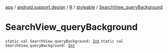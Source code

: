 [app](../../../index.md) / [android.support.design](../../index.md) / [R](../index.md) / [styleable](index.md) / [SearchView_queryBackground](.)

# SearchView_queryBackground

`static val SearchView_queryBackground: `[`Int`](https://kotlinlang.org/api/latest/jvm/stdlib/kotlin/-int/index.html)
`static val SearchView_queryBackground: `[`Int`](https://kotlinlang.org/api/latest/jvm/stdlib/kotlin/-int/index.html)